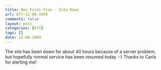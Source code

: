 ```yaml
---
title: Ben Folds Five - Site Down
url: bff-12-08-1999
comments: false
layout: post
categories: [bff]
tags: []
date: 12-08-1999
---
```

The site has been down for about 40 hours because of a server problem, but hopefully normal service has been resumed today :-) Thanks to Carla for alerting me!